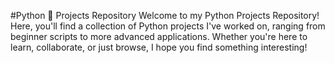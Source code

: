 #Python 🐍  Projects Repository
Welcome to my Python Projects Repository! Here, you'll find a collection of Python projects I've worked on, ranging from beginner scripts to more advanced applications. Whether you're here to learn, collaborate, or just browse, I hope you find something interesting!

